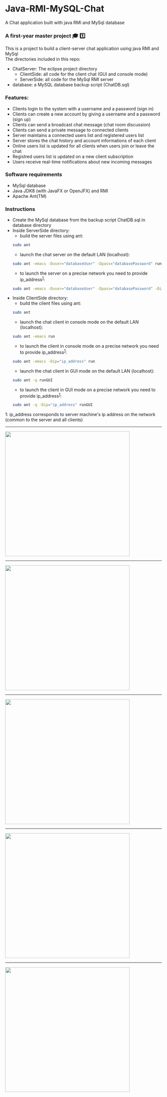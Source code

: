 # Java-RMI-MySQL-Chat
A Chat application built with java RMI and MySql database

### A first-year master project :mortar_board: :one:  

This is a project to build a client-server chat application using java RMI and MySql  
The directories included in this repo:  
* ChatServer: The eclipse project directory  
	- ClientSide: all code for the client chat (GUI and console mode)  
	- ServerSide: all code for the MySql RMI server  
* database: a MySQL database backup script (ChatDB.sql)  

### Features:  
- Clients login to the system with a username and a password (sign in) 
- Clients can create a new account by giving a username and a password (sign up)
- Clients can send a broadcast chat message (chat room discussion)
- Clients can send a private message to connected clients  
- Server maintains a connected users list and registered users list
- Server stores the chat history and account informations of each client
- Online users list is updated for all clients when users join or leave the chat  
- Registred users list is updated on a new client subscription
- Users receive real-time notifications about new incoming messages

### Software requirements 
- MySql database
- Java JDK8 (with JavaFX or OpenJFX) and RMI
- Apache Ant(TM)

### Instructions
* Create the MySql database from the backup script ChatDB.sql in database directory
* Inside ServerSide directory:
	- build the server files using ant: 
	```sh
	sudo ant
	```
	- launch the chat server on the default LAN (localhost):  
	```sh
	sudo ant -emacs -Duser="databaseUser" -Dpass="databasePassword" run  	
	```
	- to launch the server on a precise network you need to provide ip_address<sup>[1](#myfootnote1)</sup>:
	```sh
	sudo ant -emacs -Duser="databaseUser" -Dpass="databasePassword" -Dip="ip_address" run
	```
* Inside ClientSide directory:
	- build the client files using ant: 
	```sh
	sudo ant
	```
	- launch the chat client in console mode on the default LAN (localhost): 
	```sh
	sudo ant -emacs run
	```
	- to launch the client in console mode on a precise network you need to provide ip_address<sup>[1](#myfootnote1)</sup>:  
	```sh
	sudo ant -emacs -Dip="ip_address" run   	
	```
	- launch the chat client in GUI mode on the default LAN (localhost):
	```sh 
	sudo ant -q runGUI
	```
	- to launch the client in GUI mode on a precise network you need to provide ip_address<sup>[1](#myfootnote1)</sup>:  
	```sh
	sudo ant -q -Dip="ip_address" runGUI
	``` 
<a name="myfootnote1">1</a>: ip_address corresponds to server machine's ip address on the network (common to the server and all clients)
<hr />
<img src="https://github.com/narek-davtyan/RMI-MySQL-Chat-Server/blob/master/ClientSide/img/home1.png" width="400">
<HR />
<img src="https://github.com/narek-davtyan/RMI-MySQL-Chat-Server/blob/master/ClientSide/img/home2.png" width="400">
<hr />
<img src="https://github.com/narek-davtyan/RMI-MySQL-Chat-Server/blob/master/ClientSide/img/home3.png" width="400">
<HR />
<img src="https://github.com/narek-davtyan/RMI-MySQL-Chat-Server/blob/master/ClientSide/img/chat.png" width="400">
<hr />
<img src="https://github.com/narek-davtyan/RMI-MySQL-Chat-Server/blob/master/ClientSide/img/console.png" width="400">


